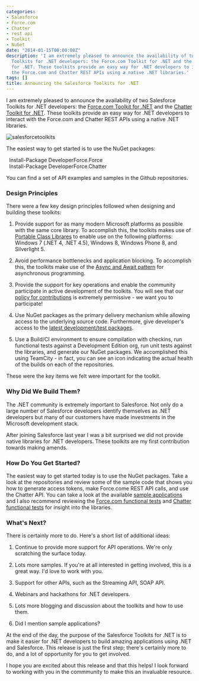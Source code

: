 ```yaml
---
categories:
- Salesforce
- Force.com
- Chatter
- rest api
- Toolkit
- NuGet
date: "2014-01-15T00:00:00Z"
description: 'I am extremely pleased to announce the availability of two Salesforce
  Toolkits for .NET developers: the Force.com Toolkit for .NET and the Chatter Toolkit
  for .NET. These toolkits provide an easy way for .NET developers to interact with
  the Force.com and Chatter REST APIs using a native .NET libraries.'
tags: []
title: Announcing the Salesforce Toolkits for .NET
---
```


I am extremely pleased to announce the availability of two Salesforce Toolkits for .NET developers: the [Force.com Toolkit for .NET](https://github.com/developerforce/Force.com-Toolkit-for-NET) and the [Chatter Toolkit for .NET](https://github.com/developerforce/Chatter-Toolkit-for-NET). These toolkits provide an easy way for .NET developers to interact with the Force.com and Chatter REST APIs using a native .NET libraries.

![salesforcetoolkits](https://f.cloud.github.com/assets/746259/1926314/ddc56dec-7e3f-11e3-9428-cb3958a2e0c4.png)

The easiest way to get started is to use the NuGet packages:

&nbsp;&nbsp;<span class="inline-code">Install-Package DeveloperForce.Force</span><br />
&nbsp;&nbsp;<span class="inline-code">Install-Package DeveloperForce.Chatter</span><br />

You can find a set of API examples and samples in the Github repositories.

### Design Principles

There were a few key design principles followed when designing and building these toolkits:

1. Provide support for as many modern Microsoft platforms as possible with the same core library. To accomplish this, the toolkits makes use of [Portable Class Librares](http://msdn.microsoft.com/en-us/library/gg597391.aspx) to enable use on the following platforms: Windows 7 (.NET 4, .NET 4.5), Windows 8, Windows Phone 8, and Silverlight 5.

2. Avoid performance bottlenecks and application blocking. To accomplish this, the toolkits make use of the [Async and Await pattern](http://msdn.microsoft.com/en-us/library/hh191443.aspx) for asynchronous programming.

3. Provide the support for key operations and enable the community participate in active development of the toolkits. You will see that our [policy for contributions](https://github.com/developerforce/Force.com-Toolkit-for-NET/blob/master/README.md#contributing-to-the-repository) is extremely permissive - we want you to participate!

4. Use NuGet packages as the primary delivery mechanism while allowing access to the underlying source code. Furthermore, give developer's access to the [latest development/test packages](https://github.com/developerforce/Force.com-Toolkit-for-NET/blob/master/README.md#devtest-packages).

5. Use a Build/CI environment to ensure compilation with checkins, run functional tests against a Development Edition org, run unit tests against the libraries, and generate our NuGet packages. We accomplished this using TeamCity - in fact, you can see an icon indicating the actual health of the builds on each of the repositories. 

These were the key items we felt were important for the toolkit.

### Why Did We Build Them?

The .NET community is extremely important to Salesforce. Not only do a large number of Salesforce developers identify themselves as .NET developers but many of our customers have made investments in the Microsoft development stack.

After joining Salesforce last year I was a bit surprised we did not provide native libraries for .NET developers. These toolkits are my first contribution towards making amends.

### How Do You Get Started?

The easiest way to get started today is to use the NuGet packages. Take a look at the repositories and review some of the sample code that shows you how to generate access tokens, make Force.come REST API calls, and use the Chatter API. You can take a look at the available [sample applications](https://github.com/developerforce/Force.com-Toolkit-for-NET/tree/master/samples) and I also recommend reviewing the [Force.com functional tests](https://github.com/developerforce/Force.com-Toolkit-for-NET/blob/master/src/ForceToolkitForNet.FunctionalTests/ForceClientTests.cs) and [Chatter functional tests](https://github.com/developerforce/Chatter-Toolkit-for-NET/blob/master/src/ChatterToolkitForNET.FunctionalTests/ChatterClientTests.cs) for insight into the libraries.

### What's Next?

There is certainly more to do. Here's a short list of additional ideas:

1. Continue to provide more support for API operations. We're only scratching the surface today.

2. Lots more samples. If you're at all interested in getting involved, this is a great way. I'd love to work with you.

3. Support for other APIs, such as the Streaming API, SOAP API.

4. Webinars and hackathons for .NET developers.

5. Lots more blogging and discussion about the toolkits and how to use them.

6. Did I mention sample applications?

At the end of the day, the purpose of the Salesforce Toolkits for .NET is to make it easier for .NET developers to build amazing applications using .NET and Salesforce. This release is just the first step; there's certainly more to do, and a lot of opportunity for you to get involved.

I hope you are excited about this release and that this helps! I look forward to working with you in the commmunity to make this an invaluable resource.
